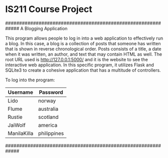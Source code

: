 # IS211 Course Project

#############################################################
A Blogging Application

  This program allows people to log in into a web application
to effectively run a blog. In this case, a blog is a collection of
posts that someone has written that is shown in reverse
chronological order. Posts consists of a title, a date when it was
written, an author, and text that may contain HTML as well. The root URL
used is http://127.0.0.1:5000/ and it is the website to see the 
interactive web application. In this specific program, it utilizes Flask 
and SQLite3 to create a cohesive application that has a multitude of
controllers. 

To log into the program: 

**Username**  | **Password**
------------------------- | -------------------------
Lido    |    norway
Flume  |    australia
Rustie   |   scotland
JaiWolf  |    america
ManilaKilla | philippines



#############################################################
